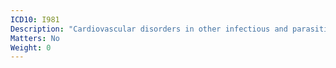 ```yaml
---
ICD10: I981
Description: "Cardiovascular disorders in other infectious and parasitic diseases classified elsewhere"
Matters: No
Weight: 0
---
```

